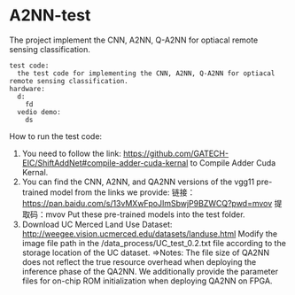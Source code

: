 # A2NN-test
  The project implement the CNN, A2NN, Q-A2NN for optiacal remote sensing classification.

    test code: 
      the test code for implementing the CNN, A2NN, Q-A2NN for optiacal remote sensing classification.
    hardware:
      d:
        fd
      vedio demo:
        ds

How to run the test code:
  1. You need to follow the link: https://github.com/GATECH-EIC/ShiftAddNet#compile-adder-cuda-kernal to Compile Adder Cuda Kernal.
  2. You can find the CNN, A2NN, and QA2NN versions of the vgg11 pre-trained model from the links we provide:
     链接：https://pan.baidu.com/s/13vMXwFpoJImSbwjP9BZWCQ?pwd=mvov 提取码：mvov
     Put these pre-trained models into the test folder.
  3. Download UC Merced Land Use Dataset: http://weegee.vision.ucmerced.edu/datasets/landuse.html
     Modify the image file path in the /data_process/UC_test_0.2.txt file according to the storage location of the UC dataset.
  =>Notes: The file size of QA2NN does not reflect the true resource overhead when deploying the inference phase of the QA2NN. We additionally provide the parameter files for on-chip ROM initialization when deploying QA2NN on FPGA.
    
